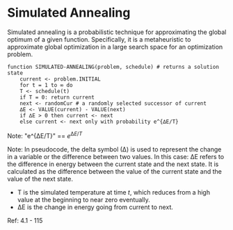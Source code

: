 # Simulated Annealing
Simulated annealing is a probabilistic technique for approximating the global optimum of a given function. Specifically, it is a metaheuristic to approximate global optimization in a large search space for an optimization problem.

```pseudocode
function SIMULATED-ANNEALING(problem, schedule) # returns a solution state
	current <- problem.INITIAL
	for t = 1 to ∞ do
	T <- schedule(t)
	if T = 0: return current
	next <- randomCur # a randomly selected successor of current
	∆E <- VALUE(current) - VALUE(next)
	if ∆E > 0 then current <- next
	else current <- next only with probability e^{∆E/T}
```

Note: "e^{∆E/T}" == $`e^{∆E/T}`$

Note: In pseudocode, the delta symbol (∆) is used to represent the change in a variable or the difference between two values. In this case: ∆E refers to the difference in energy between the current state and the next state. It is calculated as the difference between the value of the current state and the value of the next state.

 - T is the simulated temperature at time _t_, which reduces from a high value at the beginning to near zero eventually.
 - ΔE is the change in energy going from current to next.


Ref: 4.1 - 115
